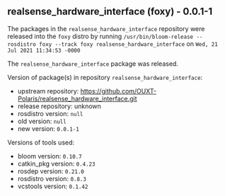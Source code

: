 ## realsense_hardware_interface (foxy) - 0.0.1-1

The packages in the `realsense_hardware_interface` repository were released into the `foxy` distro by running `/usr/bin/bloom-release --rosdistro foxy --track foxy realsense_hardware_interface` on `Wed, 21 Jul 2021 11:34:53 -0000`

The `realsense_hardware_interface` package was released.

Version of package(s) in repository `realsense_hardware_interface`:

- upstream repository: https://github.com/OUXT-Polaris/realsense_hardware_interface.git
- release repository: unknown
- rosdistro version: `null`
- old version: `null`
- new version: `0.0.1-1`

Versions of tools used:

- bloom version: `0.10.7`
- catkin_pkg version: `0.4.23`
- rosdep version: `0.21.0`
- rosdistro version: `0.8.3`
- vcstools version: `0.1.42`


